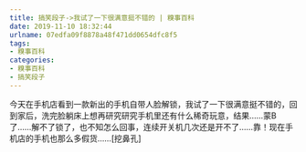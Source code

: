 ```yaml
---
title: 搞笑段子->我试了一下很满意挺不错的 | 糗事百科
date: 2019-11-10 18:32:44
urlname: 07edfa09f8878a48f471dd0654dfc8f5
tags: 
- 糗事百科
categories:
- 糗事百科
- 搞笑段子
---
```

今天在手机店看到一款新出的手机自带人脸解锁，我试了一下很满意挺不错的，回到家后，洗完脸躺床上想再研究研究手机里还有什么稀奇玩意，结果……蒙B了……解不了锁了，也不知怎么回事，连续开关机几次还是开不了……靠！现在手机店的手机也那么多假货……[挖鼻孔]



